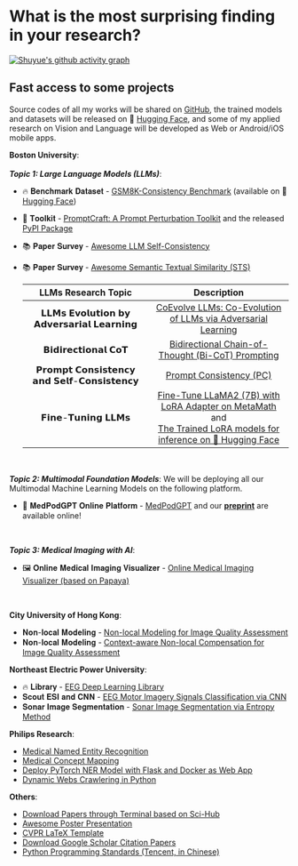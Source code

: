 # What is the most surprising finding in your research?

[![Shuyue's github activity graph](https://github-readme-stats.vercel.app/api?username=SuperBruceJia&count_private=true&show_icons=true&theme=flag-india&hide_border=true&line_height=32&card_width=350&hide_title=true)](https://github-readme-stats.vercel.app/api?username=SuperBruceJia&count_private=true&show_icons=true&theme=flag-india&hide_border=true&line_height=32&card_width=350&hide_title=true)

<!-- <img align="left" src="https://github-readme-stats.vercel.app/api?username=SuperBruceJia&count_private=true&show_icons=true&theme=flag-india&hide_border=true&line_height=32&card_width=350&hide_title=true"> -->
<!-- <img align="left" src="https://streak-stats.demolab.com/?user=SuperBruceJia&theme=github&hide_border=true&date_format=j%20M%5B%20Y%5D&card_width=350"> -->
<!-- [![Shuyue's github activity graph](https://github-readme-activity-graph.vercel.app/graph?username=SuperBruceJia&hide_border=true&theme=github-compact&bg_color=white&hide_title=true)](https://github-readme-activity-graph.vercel.app/graph?username=SuperBruceJia&hide_border=true&theme=github-compact&bg_color=white&hide_title=true) -->

## Fast access to some projects
Source codes of all my works will be shared on [GitHub](https://github.com/SuperBruceJia), the trained models and datasets will be released on 🤗 [Hugging Face](https://huggingface.co/shuyuej), and some of my applied research on Vision and Language will be developed as Web or Android/iOS mobile apps.
<be>

**Boston University**:\
<br>
***Topic 1: Large Language Models (LLMs)***:
- 🔥 𝐁𝐞𝐧𝐜𝐡𝐦𝐚𝐫𝐤 𝐃𝐚𝐭𝐚𝐬𝐞𝐭 - [GSM8K-Consistency Benchmark](https://github.com/SuperBruceJia/GSM8K-Consistency) (available on 🤗 [Hugging Face](https://huggingface.co/datasets/shuyuej/GSM8K-Consistency))
- 🔨 𝐓𝐨𝐨𝐥𝐤𝐢𝐭 - [PromptCraft: A Prompt Perturbation Toolkit](https://github.com/SuperBruceJia/promptcraft) and the released [PyPI Package](https://pypi.org/project/promptcraft)
- 📚 𝐏𝐚𝐩𝐞𝐫 𝐒𝐮𝐫𝐯𝐞𝐲 - [Awesome LLM Self-Consistency](https://github.com/SuperBruceJia/Awesome-LLM-Self-Consistency)
- 📚 𝐏𝐚𝐩𝐞𝐫 𝐒𝐮𝐫𝐯𝐞𝐲 - [Awesome Semantic Textual Similarity (STS)](https://github.com/SuperBruceJia/Awesome-Semantic-Textual-Similarity)
  
  |       LLMs Research Topic       |                                       Description                                       |
  |:------------------------------:|:----------------------------------------------------------------------------------------:|
  | 𝗟𝗟𝗠𝘀 𝗘𝘃𝗼𝗹𝘂𝘁𝗶𝗼𝗻 𝗯𝘆 𝗔𝗱𝘃𝗲𝗿𝘀𝗮𝗿𝗶𝗮𝗹 𝗟𝗲𝗮𝗿𝗻𝗶𝗻𝗴 |   [CoEvolve LLMs: Co-Evolution of LLMs via Adversarial Learning](https://github.com/SuperBruceJia/Co-Evolve-LLMs) |
  |     𝗕𝗶𝗱𝗶𝗿𝗲𝗰𝘁𝗶𝗼𝗻𝗮𝗹 𝗖𝗼𝗧       |                   [Bidirectional Chain-of-Thought (Bi-CoT) Prompting](https://github.com/SuperBruceJia/Bi-Directional-CoT) |
  | 𝗣𝗿𝗼𝗺𝗽𝘁 𝗖𝗼𝗻𝘀𝗶𝘀𝘁𝗲𝗻𝗰𝘆 𝗮𝗻𝗱 𝗦𝗲𝗹𝗳-𝗖𝗼𝗻𝘀𝗶𝘀𝘁𝗲𝗻𝗰𝘆 |                          [Prompt Consistency (PC)](https://github.com/SuperBruceJia/PromptConsistency) |
  | 𝗙𝗶𝗻𝗲-𝗧𝘂𝗻𝗶𝗻𝗴 𝗟𝗟𝗠𝘀 | [Fine-Tune LLaMA2 (7B) with LoRA Adapter on MetaMath](https://github.com/SuperBruceJia/MetaMath-Fine-Tune-with-LoRA)<br> and <br> [The Trained LoRA models for inference on 🤗 Hugging Face](https://huggingface.co/shuyuej/metamath_lora_llama2_7b_3_epoch) |

<br>

***Topic 2: Multimodal Foundation Models***: We will be deploying all our Multimodal Machine Learning Models on the following platform.
- 🚀 𝐌𝐞𝐝𝐏𝐨𝐝𝐆𝐏𝐓 𝐎𝐧𝐥𝐢𝐧𝐞 𝐏𝐥𝐚𝐭𝐟𝐨𝐫𝐦 - [MedPodGPT](https://medpodgpt.org/) and our [**preprint**](https://www.medrxiv.org/content/10.1101/2024.07.11.24310304v1) are available online!

<br>

***Topic 3: Medical Imaging with AI***:
- 🖼️ 𝐎𝐧𝐥𝐢𝐧𝐞 𝐌𝐞𝐝𝐢𝐜𝐚𝐥 𝐈𝐦𝐚𝐠𝐢𝐧𝐠 𝐕𝐢𝐬𝐮𝐚𝐥𝐢𝐳𝐞𝐫 - [Online Medical Imaging Visualizer (based on Papaya)](https://shuyuej.com/Medical-Imaging-Visualizer/)

<br>

**City University of Hong Kong**:
- 𝐍𝐨𝐧-𝐥𝐨𝐜𝐚𝐥 𝐌𝐨𝐝𝐞𝐥𝐢𝐧𝐠 - [Non-local Modeling for Image Quality Assessment](https://github.com/SuperBruceJia/NLNet-IQA)
- 𝐍𝐨𝐧-𝐥𝐨𝐜𝐚𝐥 𝐌𝐨𝐝𝐞𝐥𝐢𝐧𝐠 - [Context-aware Non-local Compensation for Image Quality Assessment](https://github.com/SuperBruceJia/CAIQUE-IQA)

**Northeast Electric Power University**:
- 🔥 𝐋𝐢𝐛𝐫𝐚𝐫𝐲 - [EEG Deep Learning Library](https://github.com/SuperBruceJia/EEG-DL)
- 𝐒𝐜𝐨𝐮𝐭 𝐄𝐒𝐈 𝐚𝐧𝐝 𝐂𝐍𝐍 - [EEG Motor Imagery Signals Classification via CNN](https://github.com/SuperBruceJia/EEG-Motor-Imagery-Classification-CNNs-TensorFlow)
- 𝐒𝐨𝐧𝐚𝐫 𝐈𝐦𝐚𝐠𝐞 𝐒𝐞𝐠𝐦𝐞𝐧𝐭𝐚𝐭𝐢𝐨𝐧 - [Sonar Image Segmentation via Entropy Method](https://github.com/SuperBruceJia/Sonar-Image-Segmentation-through-Entropy-Method)

**Philips Research**:
- [Medical Named Entity Recognition](https://github.com/SuperBruceJia/MedicalNER)
- [Medical Concept Mapping](https://github.com/SuperBruceJia/Medical-Concept-Mapping)
- [Deploy PyTorch NER Model with Flask and Docker as Web App](https://github.com/SuperBruceJia/pytorch-flask-deploy-webapp)
- [Dynamic Webs Crawlering in Python](https://github.com/SuperBruceJia/dynamic-web-crawlering-python)

**Others**:
- [Download Papers through Terminal based on Sci-Hub](https://github.com/SuperBruceJia/Sci-Hub-Paper-Download-shell)
- [Awesome Poster Presentation](https://github.com/SuperBruceJia/Poster_Template)
- [CVPR LaTeX Template](https://github.com/SuperBruceJia/CVPR-LaTeX-Paper-Template)
- [Download Google Scholar Citation Papers](https://github.com/SuperBruceJia/Google-Scholar-Citations-Download)
- [Python Programming Standards (Tencent, in Chinese)](https://github.com/SuperBruceJia/paper-reading/tree/master/Programming-Standards/python)
